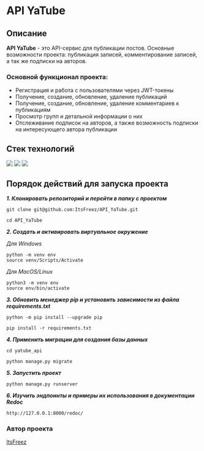 # API YaTube

## Описание
**API YaTube** - это API-сервис для публикации постов.
Основные возможности проекта: публикация записей, комментирование записей, а так же подписки на авторов.

### Основной функционал проекта:

- Регистрация и работа с пользователями через JWT-токены
- Получение, создание, обновление, удаление публикаций
- Получение, создание, обновление, удаление комментариев к публикациям
- Просмотр групп и детальной информации о них
- Отслеживание подписок на авторов, а также возможность подписки на интересующего автора публикации

## Стек технологий 

![](https://img.shields.io/badge/Python-3.9-black?style=flat&logo=python) 
![](https://img.shields.io/badge/Django-3.2.16-black?style=flat&logo=fastapi)
![](https://img.shields.io/badge/DjangoRestFramework-3.12.4-black?style=flat)

## Порядок действий для запуска проекта

***1. Клонировать репозиторий и перейти в папку c проектом***

```shell
git clone git@github.com:ItsFreez/API_YaTube.git
```

```shell
cd API_YaTube
```

***2. Cоздать и активировать виртуальное окружение***

*Для Windows*
```shell
python -m venv env
source venv/Scripts/Activate
```
*Для MacOS/Linux*
```shell
python3 -m venv env
source env/bin/activate
```

***3. Обновить менеджер pip и установить зависимости из файла requirements.txt***

```shell
python -m pip install --upgrade pip
```

```shell
pip install -r requirements.txt
```

***4. Применить миграции для создания базы данных***

```shell
cd yatube_api
```

```shell
python manage.py migrate
```

***5. Запустить проект***

```shell
python manage.py runserver
```

***6. Изучить эндпоинты и примеры их использования в документации Redoc***

```shell
http://127.0.0.1:8000/redoc/
```

### Автор проекта

[ItsFreez](https://github.com/ItsFreez)
